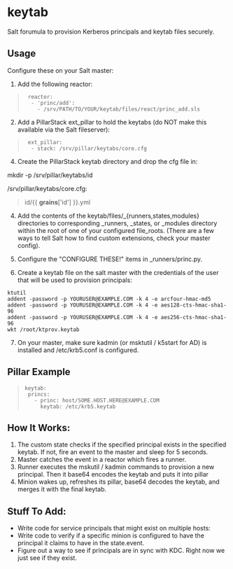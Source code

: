 # keytab
Salt forumula to provision Kerberos principals and keytab files securely.

## Usage
Configure these on your Salt master:
1. Add the following reactor:

>      reactor:
>       - 'princ/add':
>         - /srv/PATH/TO/YOUR/keytab/files/react/princ_add.sls

2. Add a PillarStack ext_pillar to hold the keytabs (do NOT make this available via the Salt fileserver):

>      ext_pillar:
>       - stack: /srv/pillar/keytabs/core.cfg

4. Create the PillarStack keytab directory and drop the cfg file in:

mkdir -p /srv/pillar/keytabs/id

/srv/pillar/keytabs/core.cfg:

>    id/{{ __grains__['id'] }}.yml

4. Add the contents of the keytab/files/_{runners,states,modules} directories to corresponding _runners, _states, or _modules directory within the root of one of your configured file_roots. (There are a few ways to tell Salt how to find custom extensions, check your master config).

5. Configure the "CONFIGURE THESE!" items in _runners/princ.py.

6. Create a keytab file on the salt master with the credentials of the user that will be used to provision principals:
````
ktutil
addent -password -p YOURUSER@EXAMPLE.COM -k 4 -e arcfour-hmac-md5
addent -password -p YOURUSER@EXAMPLE.COM -k 4 -e aes128-cts-hmac-sha1-96
addent -password -p YOURUSER@EXAMPLE.COM -k 4 -e aes256-cts-hmac-sha1-96 
wkt /root/ktprov.keytab
````

7. On your master, make sure kadmin (or msktutil / k5start for AD) is installed and /etc/krb5.conf is configured.

## Pillar Example
>     keytab:
>      princs:
>        - princ: host/SOME.HOST.HERE@EXAMPLE.COM
>          keytab: /etc/krb5.keytab
## How It Works:
1. The custom state checks if the specified principal exists in the specified keytab.
  If not, fire an event to the master and sleep for 5 seconds.
2. Master catches the event in a reactor which fires a runner.
3. Runner executes the mskutil / kadmin commands to provision a new principal.  Then it base64 encodes the keytab and puts it into pillar
4. Minion wakes up, refreshes its pillar, base64 decodes the keytab, and merges it with the final keytab.

## Stuff To Add:
* Write code for service principals that might exist on multiple hosts:
* Write code to verify if a specific minion is configured to have the principal it claims to have in the state.event.
* Figure out a way to see if principals are in sync with KDC.  Right now we just see if they exist.
